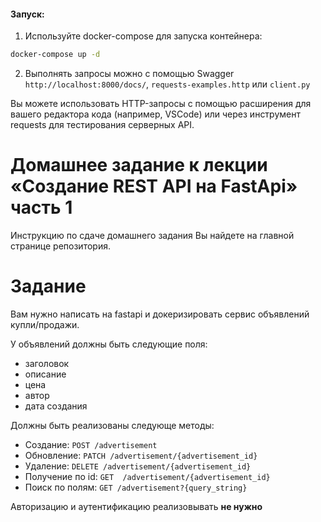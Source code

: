 #### Запуск:

1. Используйте docker-compose для запуска контейнера:
```bash
docker-compose up -d
```

2. Выполнять запросы можно c помощью Swagger `http://localhost:8000/docs/`, `requests-examples.http` или `client.py`

Вы можете использовать HTTP-запросы с помощью расширения для вашего редактора кода (например, VSCode) или через инструмент requests для тестирования серверных API.


# Домашнее задание к лекции «Создание REST API на FastApi» часть 1

Инструкцию по сдаче домашнего задания Вы найдете на главной странице репозитория.

# Задание 
Вам нужно написать на fastapi и докеризировать сервис объявлений купли/продажи.

У объявлений должны быть следующие поля:
 - заголовок
 - описание
 - цена
 - автор
 - дата создания

Должны быть реализованы следующе методы:
 - Создание: `POST /advertisement`
 - Обновление: `PATCH /advertisement/{advertisement_id}`
 - Удаление: `DELETE /advertisement/{advertisement_id}`
 - Получение по id: `GET  /advertisement/{advertisement_id}`
 - Поиск по полям: `GET /advertisement?{query_string}`

Авторизацию и аутентификацию реализовывать **не нужно**
